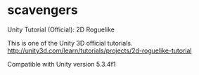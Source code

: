 # scavengers
Unity Tutorial (Official): 2D Roguelike

This is one of the Unity 3D official tutorials.  
http://unity3d.com/learn/tutorials/projects/2d-roguelike-tutorial

Compatible with Unity version 5.3.4f1
